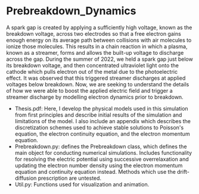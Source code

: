 # Prebreakdown_Dynamics
A spark gap is created by applying a sufficiently high voltage, known as the breakdown voltage, across two electrodes so that a free electron gains enough energy on its average path between collisions with air molecules to ionize those molecules. This results in a chain reaction in which a plasma, known as a streamer, forms and allows the built-up voltage to discharge across the gap. During the summer of 2022, we held a spark gap just below its breakdown voltage, and then concentrated ultraviolet light onto the cathode which pulls electron out of the metal due to the photoelectric effect. It was observed that this triggered streamer discharges at applied voltages below breakdown. Now, we are seeking to understand the details of how we were able to boost the applied electric field and trigger a streamer discharge by modelling electron dynamics prior to breakdown. 

* Thesis.pdf: Here, I develop the physical models used in this simulation from first principles and describe initial results of the simulation and limitations of the model. I also include an appendix which describes the discretization schemes used to achieve stable solutions to Poisson's equation, the electron continuity equation, and the electron momentum equation.
* Prebreakdown.py: defines the Prebreakdown class, which defines the main object for conducting numerical simulations. Includes functionality for resolving the electric potential using successive overrelaxation and updating the electron number density using the electron momentum equation and continuity equation instead. Methods which use the drift-diffusion prescription are untested.
* Util.py: Functions used for visualization and animation.
